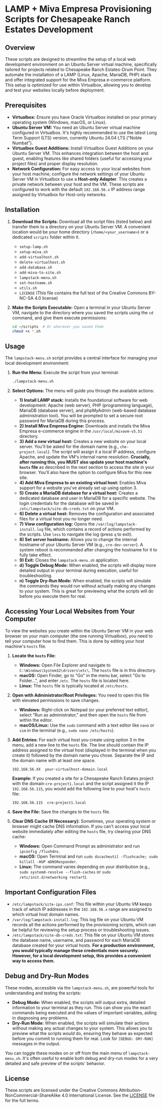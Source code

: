 # LAMP + Miva Empresa Provisioning Scripts for Chesapeake Ranch Estates Development

## Overview

These scripts are designed to streamline the setup of a local web development environment on an Ubuntu Server virtual machine, specifically tailored for projects related to Chesapeake Ranch Estates-Drum Point. They automate the installation of a LAMP (Linux, Apache, MariaDB, PHP) stack and offer integrated support for the Miva Empresa e-commerce platform. This setup is optimized for use within Virtualbox, allowing you to develop and test your websites locally before deployment.

## Prerequisites

* **Virtualbox:** Ensure you have Oracle Virtualbox installed on your primary operating system (Windows, macOS, or Linux).
* **Ubuntu Server VM:** You need an Ubuntu Server virtual machine configured in Virtualbox. It's highly recommended to use the latest Long Term Support (LTS) version, currently Ubuntu 24.04 LTS ("Noble Numbat").
* **Virtualbox Guest Additions:** Install Virtualbox Guest Additions on your Ubuntu Server VM. This enhances integration between the host and guest, enabling features like shared folders (useful for accessing your project files) and proper display resolution.
* **Network Configuration:** For easy access to your local websites from your host machine, configure the network settings of your Ubuntu Server VM in Virtualbox to use a **Host-only Adapter**. This creates a private network between your host and the VM. These scripts are configured to work with the default `192.168.56.x` IP address range assigned by Virtualbox for Host-only networks.

## Installation

1.  **Download the Scripts:** Download all the script files (listed below) and transfer them to a directory on your Ubuntu Server VM. A convenient location would be your home directory (`/home/<your_username>`) or a dedicated `scripts` folder within it.

    * `setup-lamp.sh`
    * `setup-miva.sh`
    * `add-virtualhost.sh`
    * `delete-virtualhost.sh`
    * `add-database.sh`
    * `add-miva-to-site.sh`
    * `lampstack-menu.sh`
    * `set-hostname.sh`
    * `utils.sh`
    * `LICENSE` (This file contains the full text of the Creative Commons BY-NC-SA 4.0 license)

2.  **Make the Scripts Executable:** Open a terminal in your Ubuntu Server VM, navigate to the directory where you saved the scripts using the `cd` command, and give them execute permissions:

    ```bash
    cd ~/scripts  # Or wherever you saved them
    chmod +x *.sh
    ```

## Usage

The `lampstack-menu.sh` script provides a central interface for managing your local development environment:

1.  **Run the Menu:** Execute the script from your terminal:

    ```bash
    ./lampstack-menu.sh
    ```

2.  **Select Options:** The menu will guide you through the available actions:

    * **1) Install LAMP stack:** Installs the foundational software for web development: Apache (web server), PHP (programming language), MariaDB (database server), and phpMyAdmin (web-based database administration tool). You will be prompted to set a secure root password for MariaDB during this process.
    * **2) Install Miva Empresa Engine:** Downloads and installs the Miva Empresa e-commerce engine in the `/usr/local/mivavm-v5.51` directory.
    * **3) Add a new virtual host:** Creates a new website on your local server. You'll be asked for the domain name (e.g., `che-project.local`). The script will assign it a local IP address, configure Apache, and update the VM's internal name resolution. **Crucially, after running this, you MUST also update your host machine's `hosts` file** as described in the next section to access the site in your browser. You'll also have the option to configure Miva for this new site.
    * **4) Add Miva Empresa to an existing virtual host:** Enables Miva support for a website you've already set up using option 3.
    * **5) Create a MariaDB database for a virtual host:** Creates a dedicated database and user in MariaDB for a specific website. The login credentials for the database will be saved in `/etc/lampstack/site-db-creds.txt` on your VM.
    * **6) Delete a virtual host:** Removes the configuration and associated files for a virtual host you no longer need.
    * **7) View configuration log:** Opens the `/var/log/lampstack-install.log` file, which contains a record of actions performed by the scripts. Use `less` to navigate the log (press `q` to exit).
    * **8) Set server hostname:** Allows you to change the internal hostname of your Ubuntu Server VM (e.g., `cre-dev-server`). A system reboot is recommended after changing the hostname for it to fully take effect.
    * **9) Exit:** Closes the `lampstack-menu.sh` application.
    * **d) Toggle Debug Mode:** When enabled, the scripts will display more detailed output in your terminal during execution, useful for troubleshooting.
    * **n) Toggle Dry-Run Mode:** When enabled, the scripts will simulate the commands they would run without actually making any changes to your system. This is great for previewing what the scripts will do before you execute them for real.

## Accessing Your Local Websites from Your Computer

To view the websites you create within the Ubuntu Server VM in your web browser on your main computer (the one running Virtualbox), you need to tell your computer how to find them. This is done by editing your host machine's `hosts` file.

1.  **Locate the `hosts` File:**
    * **Windows:** Open File Explorer and navigate to `C:\Windows\System32\drivers\etc\`. The `hosts` file is in this directory.
    * **macOS:** Open Finder, go to "Go" in the menu bar, select "Go to Folder...", and enter `/etc`. The `hosts` file is located here.
    * **Linux:** The `hosts` file is typically located at `/etc/hosts`.

2.  **Open with Administrator/Root Privileges:** You need to open this file with elevated permissions to save changes.
    * **Windows:** Right-click on Notepad (or your preferred text editor), select "Run as administrator," and then open the `hosts` file from within the editor.
    * **macOS/Linux:** Use the `sudo` command with a text editor like `nano` or `vim` in the terminal (e.g., `sudo nano /etc/hosts`).

3.  **Add Entries:** For each virtual host you create using option 3 in the menu, add a new line to the `hosts` file. The line should contain the IP address assigned to the virtual host (displayed in the terminal when you create it) followed by the domain name you chose. Separate the IP and the domain name with at least one space.

    ```
    192.168.56.XX  your-virtualhost-domain.local
    ```

    **Example:** If you created a site for a Chesapeake Ranch Estates project with the domain `cre-project1.local` and the script assigned it the IP `192.168.56.115`, you would add the following line to your host's `hosts` file:

    ```
    192.168.56.115  cre-project1.local
    ```

4.  **Save the File:** Save the changes to the `hosts` file.

5.  **Clear DNS Cache (If Necessary):** Sometimes, your operating system or browser might cache DNS information. If you can't access your local website immediately after editing the `hosts` file, try clearing your DNS cache:
    * **Windows:** Open Command Prompt as administrator and run `ipconfig /flushdns`.
    * **macOS:** Open Terminal and run `sudo dscacheutil -flushcache; sudo killall -HUP mDNSResponder`.
    * **Linux:** The command varies depending on your distribution (e.g., `sudo systemd-resolve --flush-caches` or `sudo /etc/init.d/networking restart`).

## Important Configuration Files

* `/etc/lampstack/site-ips.conf`: This file within your Ubuntu VM keeps track of which IP addresses in the `192.168.56.x` range are assigned to which virtual host domain names.
* `/var/log/lampstack-install.log`: This log file on your Ubuntu VM records all the actions performed by the provisioning scripts, which can be helpful for reviewing the setup process or troubleshooting issues.
* `/etc/lampstack/site-db-creds.txt`: This file on your Ubuntu VM stores the database name, username, and password for each MariaDB database created for your virtual hosts. **For a production environment, you would typically manage these credentials more securely. However, for a local development setup, this provides a convenient way to access them.**

## Debug and Dry-Run Modes

These modes, accessible via the `lampstack-menu.sh`, are powerful tools for understanding and testing the scripts:

* **Debug Mode:** When enabled, the scripts will output extra, detailed information to your terminal as they run. This can show you the exact commands being executed and the values of important variables, aiding in diagnosing any problems.
* **Dry-Run Mode:** When enabled, the scripts will simulate their actions without making any actual changes to your system. This allows you to preview what the scripts *would* do, ensuring they behave as expected before you commit to running them for real. Look for `[DEBUG: DRY-RUN]` messages in the output.

You can toggle these modes on or off from the main menu of `lampstack-menu.sh`. It's often useful to enable both debug and dry-run modes for a very detailed and safe preview of the scripts' behavior.

## License

These scripts are licensed under the Creative Commons Attribution-NonCommercial-ShareAlike 4.0 International License. See the [LICENSE](LICENSE) file for the full terms.